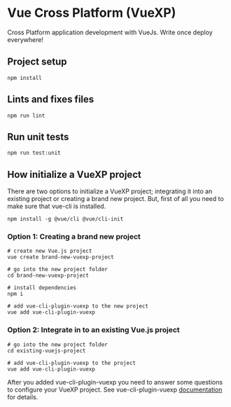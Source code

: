 # Vue Cross Platform (VueXP)

Cross Platform application development with VueJs. Write once deploy everywhere!

## Project setup
```
npm install
```

## Lints and fixes files
```
npm run lint
```

## Run unit tests
```
npm run test:unit
```

## How initialize a VueXP project

There are two options to initialize a VueXP project;  integrating it into an existing project or creating a brand new project. But, first of all you need to make sure that vue-cli is installed. 

```  
npm install -g @vue/cli @vue/cli-init
```

### Option 1: Creating a brand new project 
```
# create new Vue.js project
vue create brand-new-vuexp-project

# go into the new project folder
cd brand-new-vuexp-project

# install dependencies
npm i

# add vue-cli-plugin-vuexp to the new project
vue add vue-cli-plugin-vuexp
```

### Option 2: Integrate in to an existing Vue.js project
``` 
# go into the new project folder
cd existing-vuejs-project 

# add vue-cli-plugin-vuexp to the project
vue add vue-cli-plugin-vuexp
``` 

After you added vue-cli-plugin-vuexp you need to answer some questions to configure your VueXP project. See vue-cli-plugin-vuexp [documentation](https://github.com/vuexp/vue-cli-plugin-vuexp) for details. 
